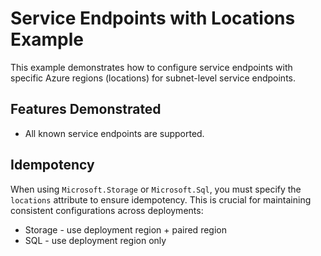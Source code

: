 # Service Endpoints with Locations Example

This example demonstrates how to configure service endpoints with specific Azure regions (locations) for subnet-level service endpoints.

## Features Demonstrated

- All known service endpoints are supported.

## Idempotency

When using `Microsoft.Storage` or `Microsoft.Sql`, you must specify the `locations` attribute to ensure idempotency. This is crucial for maintaining consistent configurations across deployments:

- Storage - use deployment region + paired region
- SQL - use deployment region only
